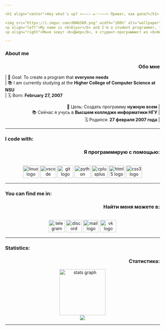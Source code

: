 ```yaml
---

<h1 align="center">Hey what's up? «———⋆◦★◦⋆———» Привет, как дела?</h1>

<img src="https://i.imgur.com/d8NbSKR.png" width="100%" alt="wallpaper"  />
<p align="left">My name is <b>Diyor</b> and I'm a student programmer, from <b>Novosibirsk</b></p>
<p align="right">Меня зовут <b>Диёр</b>, я студент-программист из <b>Новосибирска</b></p>

---
```


<h3 align="left">About me</h3>
<h3 align="right">Обо мне</h3>

<p align="left">| 🎯 Goal: To create a program that <b>everyone needs</b><br>| 📚 I am currently studying at the <b>Higher College of Computer Science at NSU</b><br>| 🗓️ Born: <b>February 27, 2007</b></p>
<p align="right">🎯 Цель: Создать программу <b>нужную всем</b> |<br>📚 Сейчас я учусь в <b>Высшем колледже информатики НГУ</b> |<br>🗓️ Родился: <b>27 февраля 2007 года</b> |</p>

---

<h3 align="left">I code with:</h3>
<h3 align="right">Я программирую с помощью:</h3>

<br>

<div align="center">
  <img src="https://www.svgrepo.com/show/448236/linux.svg" width="52" height="40" alt="linux logo"  />
  <img src="https://www.svgrepo.com/show/354522/visual-studio-code.svg" width="52" height="40" alt="vscode logo"  />
  <img src="https://www.svgrepo.com/show/353782/git-icon.svg" width="52" height="40" alt="git logo"  />
  <img src="https://www.svgrepo.com/show/354238/python.svg" width="52" height="40" alt="python logo"  />
  <img src="https://www.svgrepo.com/show/353614/c-plusplus.svg" width="52" height="40" alt="cplusplus logo"  />
  <img src="https://www.svgrepo.com/show/353884/html-5.svg" width="52" height="40" alt="html5 logo"  />
  <img src="https://www.svgrepo.com/show/353623/css-3.svg" width="52" height="40" alt="css3 logo"  />
</div>

---

<h3 align="left">You can find me in:</h3>
<h3 align="right">Найти меня можете в:</h3>

<br>

<div align="center">
  <a href="https://t.me/dyrhyrv"><img src="https://www.svgrepo.com/show/354443/telegram.svg" width="52" height="40" alt="telegram logo"  /></a>
  <a href="https://discordapp.com/users/893440111138717699"><img src="https://www.svgrepo.com/show/353655/discord-icon.svg" width="52" height="40" alt="discord logo"  /></a>
  <a href="mailto:dyrhyrv@ya.ru"><img src="https://www.svgrepo.com/show/452057/mail.svg" width="52" height="40" alt="mail logo"  /></a>
  <a href="https://vk.com/dyrhyrv"><img src="https://www.svgrepo.com/show/349554/vk.svg" width="52" height="40" alt="vk logo"  /></a>
</div>

---

<h3 align="left">Statistics:</h3>
<h3 align="right">Статистика:</h3>

<div align="center">
  <img src="https://github-readme-stats.vercel.app/api?username=dyrhyrv&hide_title=false&hide_rank=true&show_icons=true&include_all_commits=true&count_private=false&disable_animations=false&theme=nord&locale=en&hide_border=false&order=1&custom_title=Stats" height="150" alt="stats graph"  />
</div>

<div align="center">
  <img src="https://profile-counter.glitch.me/dyrhyrv/count.svg?"  />
</div>

---
